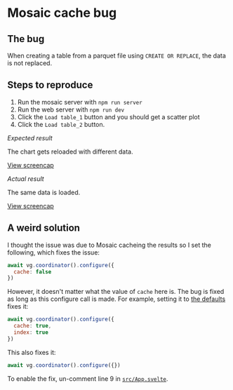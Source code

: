 Mosaic cache bug
===

## The bug

When creating a table from a parquet file using `CREATE OR REPLACE`, the data is not replaced.

## Steps to reproduce

1. Run the mosaic server with `npm run server`
2. Run the web server with `npm run dev`
3. Click the `Load table_1` button and you should get a scatter plot
4. Click the `Load table_2` button.

*Expected result*

The chart gets reloaded with different data.

[View screencap](assets/expected.mov)

*Actual result*

The same data is loaded.

[View screencap](assets/actual.mov)

## A weird solution

I thought the issue was due to Mosaic cacheing the results so I set the following, which fixes the issue:

```js
await vg.coordinator().configure({
  cache: false
})
```

However, it doesn't matter what the value of `cache` here is. The bug is fixed as long as this configure call is made. For example, setting it to [the defaults](https://github.com/uwdata/mosaic/blob/a3b78fef28fcc3e711bb922c97c3113aa6cf9122/docs/api/core/coordinator.md?plain=1#L43) fixes it:

```js
await vg.coordinator().configure({
  cache: true,
  index: true
})
```

This also fixes it:

```js
await vg.coordinator().configure({})
```

To enable the fix, un-comment line 9 in [`src/App.svelte`](https://github.com/mhkeller/mosaic-cache-bug/blob/b4a9c9bd313ef76e0d508adbbcdd4c5602cac9b9/src/App.svelte#L9).

